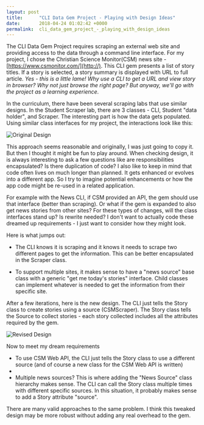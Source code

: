 ```yaml
---
layout: post
title:      "CLI Data Gem Project - Playing with Design Ideas"
date:       2018-04-24 01:02:42 +0000
permalink:  cli_data_gem_project_-_playing_with_design_ideas
---
```



The CLI Data Gem Project requires scraping an external web site and providing access to the data through a command line interface.   For my project, I chose the  Christian Science Monitor(CSM) news site -  [https://www.csmonitor.com/](http://).   This CLI gem presents a list of story titles.  If a story is selected, a story summary is displayed with URL to full article.   *Yes - this is a little lame!  Why use a CLI to get a URL and view story in browser?   Why not just browse the right page?   But anyway, we'll go with the project as a learning experience*.

In the curriculum, there have been several scraping labs that use similar designs.  In the Student Scraper lab, there are 3 classes - CLI, Student "data holder", and Scraper.  The interesting part is how the data gets populated.   Using similar class interfaces for my project, the interactions look like this:

![Original Design](https://drive.google.com/uc?id=12fm2NTBkKEEYwz8DOubzelnPWXp1Ud53)

This approach seems reasonable and originally, I was just going to copy it.   But then I thought it might be fun to play around. When checking design, it is always interesting to ask a few questions like are responsibilities encapsulated?   Is there duplication of code?    I also like to keep in mind that code often lives on much longer than planned.  It gets 
enhanced or evolves into a different app.  So I try to imagine potential enhancements or how the app code might be re-used in a related application.   

For example with the News CLI, if CSM provided an API, the gem should use that interface (better than scraping). Or what if the gem is expanded to also get news stories from other sites?   For these types of changes, will the class interfaces stand up? Is rewrite needed?   I don't want to actually code these dreamed up requirements - I just want to consider how they might look.   

Here is what jumps out:

- The CLI knows it is scraping and it knows it needs to scrape two different pages to get the information. This can be better encapsulated in the Scraper class.

- To support multiple sites, it makes sense to have a "news source" base class with a generic "get me today's 
stories" interface.   Child classes can implement whatever is needed to get the information from their specific site.

After a few iterations, here is the new design. The CLI just tells the Story class to create stories using a source (CSMScraper).   The Story class tells the Source to collect stories - each story collected includes all the attributes required by the gem.  

![Revised Design](https://drive.google.com/uc?id=12xZaSOaPaMQMoI66tBokx5FSvBI4JLWN)

Now to meet my dream requirements

- To use CSM Web API, the CLI just tells the Story class to use a different source (and of course a new class for the CSM Web API is  written)
- 
- Multiple news sources?   This is where adding the "News Source" class hierarchy makes sense.  The CLI can call the Story class multiple times with different specific sources.   In this situation, it probably makes sense to add a Story attribute "source".

There are many valid approaches to the same problem.  I think this tweaked design may be more robust without adding any real overhead to the gem.




